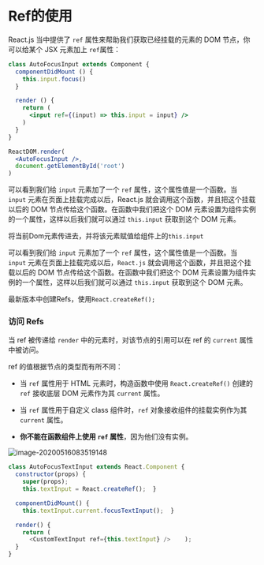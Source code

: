 # Ref的使用

React.js 当中提供了 `ref` 属性来帮助我们获取已经挂载的元素的 DOM 节点，你可以给某个 JSX 元素加上 `ref`属性：

```jsx
class AutoFocusInput extends Component {
  componentDidMount () {
    this.input.focus()
  }

  render () {
    return (
      <input ref={(input) => this.input = input} />
    )
  }
}

ReactDOM.render(
  <AutoFocusInput />,
  document.getElementById('root')
)
```

可以看到我们给 `input` 元素加了一个 `ref` 属性，这个属性值是一个函数。当 `input` 元素在页面上挂载完成以后，React.js 就会调用这个函数，并且把这个挂载以后的 DOM 节点传给这个函数。在函数中我们把这个 DOM 元素设置为组件实例的一个属性，这样以后我们就可以通过 `this.input` 获取到这个 DOM 元素。

将当前Dom元素传进去，并将该元素赋值给组件上的`this.input`

可以看到我们给 `input` 元素加了一个 `ref` 属性，这个属性值是一个函数。当 `input` 元素在页面上挂载完成以后，`React.js` 就会调用这个函数，并且把这个挂载以后的 DOM 节点传给这个函数。在函数中我们把这个 DOM 元素设置为组件实例的一个属性，这样以后我们就可以通过 `this.input` 获取到这个 DOM 元素。

最新版本中创建Refs，使用`React.createRef();`

### 访问 Refs

当 ref 被传递给 `render` 中的元素时，对该节点的引用可以在 ref 的 `current` 属性中被访问。

ref 的值根据节点的类型而有所不同：

- 当 `ref` 属性用于 HTML 元素时，构造函数中使用 `React.createRef()` 创建的 `ref` 接收底层 DOM 元素作为其 `current` 属性。

- 当 `ref` 属性用于自定义 class 组件时，`ref` 对象接收组件的挂载实例作为其 `current` 属性。

- **你不能在函数组件上使用 `ref` 属性**，因为他们没有实例。

  <!--但是以下为在函数组件上使用的ref，得到了一些关于组件的信息，antd的组件-->

![image-20200516083519148](C:\Users\Camus\AppData\Roaming\Typora\typora-user-images\image-20200516083519148.png)

```javascript
class AutoFocusTextInput extends React.Component {
  constructor(props) {
    super(props);
    this.textInput = React.createRef();  }

  componentDidMount() {
    this.textInput.current.focusTextInput();  }

  render() {
    return (
      <CustomTextInput ref={this.textInput} />    );
  }
}
```